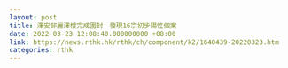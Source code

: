```yaml
---
layout: post
title: 澤安邨麗澤樓完成圍封　發現16宗初步陽性個案
date: 2022-03-23 12:08:40.000000000 +08:00
link: https://news.rthk.hk/rthk/ch/component/k2/1640439-20220323.htm
categories: rthk
---
```




